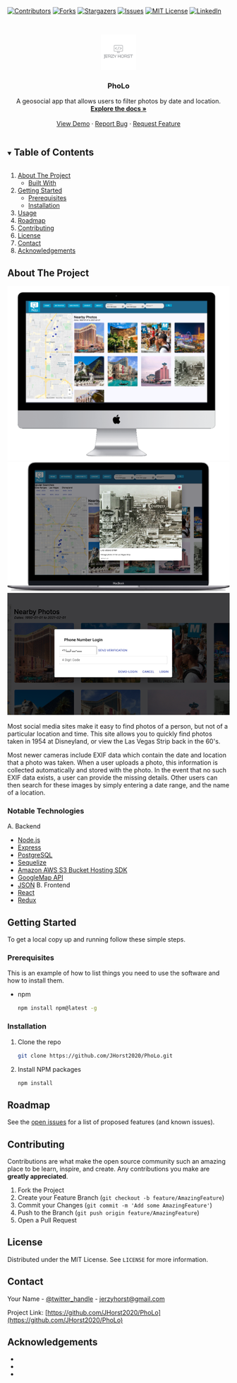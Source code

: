 <!--
*** Thanks for checking out the Best-README-Template. If you have a suggestion
*** that would make this better, please fork the repo and create a pull request
*** or simply open an issue with the tag "enhancement".
*** Thanks again! Now go create something AMAZING! :D
***
***
***
*** To avoid retyping too much info. Do a search and replace for the following:
*** JHorst2020, PhoLo, twitter_handle, jerzyhorst@gmail.com, project_title, project_description
-->



<!-- PROJECT SHIELDS -->
<!--
*** I'm using markdown "reference style" links for readability.
*** Reference links are enclosed in brackets [ ] instead of parentheses ( ).
*** See the bottom of this document for the declaration of the reference variables
*** for contributors-url, forks-url, etc. This is an optional, concise syntax you may use.
*** https://www.markdownguide.org/basic-syntax/#reference-style-links
-->
[![Contributors][contributors-shield]][contributors-url]
[![Forks][forks-shield]][forks-url]
[![Stargazers][stars-shield]][stars-url]
[![Issues][issues-shield]][issues-url]
[![MIT License][license-shield]][license-url]
[![LinkedIn][linkedin-shield]][linkedin-url]



<!-- PROJECT LOGO -->
<br />
<p align="center">
  <a href="https://github.com/JHorst2020/PhoLo">
    <img src="./myLogo.png" alt="Logo" width="80" height="80">
  </a>

  <h3 align="center">PhoLo</h3>

  <p align="center">
    A geosocial app that allows users to filter photos by date and location. 
    <br />
    <a href="https://github.com/JHorst2020/PhoLo"><strong>Explore the docs »</strong></a>
    <br />
    <br />
    <a href="https://github.com/JHorst2020/PhoLo">View Demo</a>
    ·
    <a href="https://github.com/JHorst2020/PhoLo/issues">Report Bug</a>
    ·
    <a href="https://github.com/JHorst2020/PhoLo/issues">Request Feature</a>
  </p>
</p>



<!-- TABLE OF CONTENTS -->
<details open="open">
  <summary><h2 style="display: inline-block">Table of Contents</h2></summary>
  <ol>
    <li>
      <a href="#about-the-project">About The Project</a>
      <ul>
        <li><a href="#built-with">Built With</a></li>
      </ul>
    </li>
    <li>
      <a href="#getting-started">Getting Started</a>
      <ul>
        <li><a href="#prerequisites">Prerequisites</a></li>
        <li><a href="#installation">Installation</a></li>
      </ul>
    </li>
    <li><a href="#usage">Usage</a></li>
    <li><a href="#roadmap">Roadmap</a></li>
    <li><a href="#contributing">Contributing</a></li>
    <li><a href="#license">License</a></li>
    <li><a href="#contact">Contact</a></li>
    <li><a href="#acknowledgements">Acknowledgements</a></li>
  </ol>
</details>



<!-- ABOUT THE PROJECT -->
## About The Project

![product-screenshot](./pholoMockup.png)
![product-screenshot](./pholoMockup2.png)
![product-screenshot](./pholoMockup3.png)

Most social media sites make it easy to find photos of a person, but not of a particular location and time. This site allows you to quickly find photos taken in 1954 at Disneyland, or view the Las Vegas Strip back in the 60's. 

Most newer cameras include EXIF data which contain the date and location that a photo was taken. When a user uploads a photo, this information is collected automatically and stored with the photo. In the event that no such EXIF data exists, a user can provide the missing details. Other users can then search for these images by simply entering a date range, and the name of a location. 



### Notable Technologies
A. Backend
* [Node.js](https://nodejs.org/en/)
* [Express](https://expressjs.com/)
* [PostgreSQL](https://www.postgresql.org/)
* [Sequelize](https://sequelize.org/)
* [Amazon AWS S3 Bucket Hosting SDK](https://aws.amazon.com/s3/)
* [GoogleMap API](https://developers.google.com/maps/documentation)
* [JSON](https://www.json.org/json-en.html)
B. Frontend
* [React](http://reactjs.org/)
* [Redux](https://redux.js.org/)


<!--ReactSkipperEnd -->



<!-- GETTING STARTED -->
## Getting Started

To get a local copy up and running follow these simple steps.

### Prerequisites

This is an example of how to list things you need to use the software and how to install them.
* npm
  ```sh
  npm install npm@latest -g
  ```

### Installation

1. Clone the repo
   ```sh
   git clone https://github.com/JHorst2020/PhoLo.git
   ```
2. Install NPM packages
   ```sh
   npm install
   ```



<!-- USAGE EXAMPLES -->
<!-- ## Usage -->

<!-- Use this space to show useful examples of how a project can be used. Additional screenshots, code examples and demos work well in this space. You may also link to more resources. -->




<!-- ROADMAP -->
## Roadmap

See the [open issues](https://github.com/JHorst2020/PhoLo/issues) for a list of proposed features (and known issues).



<!-- CONTRIBUTING -->
## Contributing

Contributions are what make the open source community such an amazing place to be learn, inspire, and create. Any contributions you make are **greatly appreciated**.

1. Fork the Project
2. Create your Feature Branch (`git checkout -b feature/AmazingFeature`)
3. Commit your Changes (`git commit -m 'Add some AmazingFeature'`)
4. Push to the Branch (`git push origin feature/AmazingFeature`)
5. Open a Pull Request



<!-- LICENSE -->
## License

Distributed under the MIT License. See `LICENSE` for more information.



<!-- CONTACT -->
## Contact

Your Name - [@twitter_handle](https://twitter.com/twitter_handle) - jerzyhorst@gmail.com

Project Link: [https://github.com/JHorst2020/PhoLo](https://github.com/JHorst2020/PhoLo)



<!-- ACKNOWLEDGEMENTS -->
## Acknowledgements

* []()
* []()
* []()





<!-- MARKDOWN LINKS & IMAGES -->
<!-- https://www.markdownguide.org/basic-syntax/#reference-style-links -->
[contributors-shield]: https://img.shields.io/github/contributors/JHorst2020/PhoLo.svg?style=for-the-badge
[contributors-url]: https://github.com/JHorst2020/PhoLo/graphs/contributors
[forks-shield]: https://img.shields.io/github/forks/JHorst2020/PhoLo.svg?style=for-the-badge
[forks-url]: https://github.com/JHorst2020/PhoLo/network/members
[stars-shield]: https://img.shields.io/github/stars/JHorst2020/PhoLo.svg?style=for-the-badge
[stars-url]: https://github.com/JHorst2020/PhoLo/stargazers
[issues-shield]: https://img.shields.io/github/issues/JHorst2020/PhoLo.svg?style=for-the-badge
[issues-url]: https://github.com/JHorst2020/PhoLo/issues
[license-shield]: https://img.shields.io/github/license/JHorst2020/PhoLo.svg?style=for-the-badge
[license-url]: https://github.com/JHorst2020/PhoLo/blob/master/LICENSE.txt
[linkedin-shield]: https://img.shields.io/badge/-LinkedIn-black.svg?style=for-the-badge&logo=linkedin&colorB=555
[linkedin-url]: https://www.linkedin.com/in/jerzy-horst-027396181/